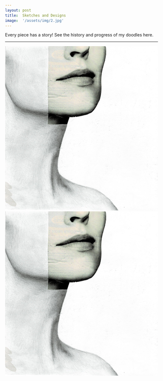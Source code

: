```yaml
---
layout: post
title:  Sketches and Designs
image:  '/assets/img/2.jpg'
---
```

Every piece has a story! See the history and progress of my doodles here.

---

![Drawing1](/assets/img/1.jpg)
<img src="/assets/img/1.jpg" alt="">

